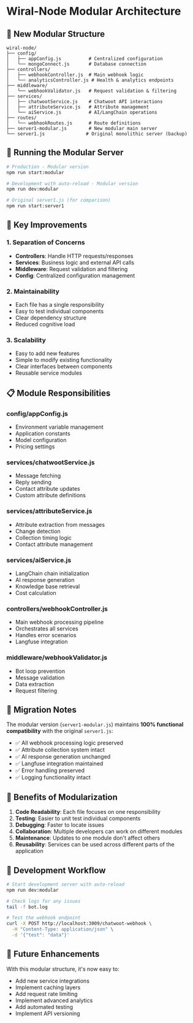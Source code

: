 # Wiral-Node Modular Architecture

## 📁 **New Modular Structure**

```
wiral-node/
├── config/
│   ├── appConfig.js          # Centralized configuration
│   └── mongoConnect.js       # Database connection
├── controllers/
│   ├── webhookController.js  # Main webhook logic
│   └── analyticsController.js # Health & analytics endpoints
├── middleware/
│   └── webhookValidator.js   # Request validation & filtering
├── services/
│   ├── chatwootService.js    # Chatwoot API interactions
│   ├── attributeService.js   # Attribute management
│   └── aiService.js          # AI/LangChain operations
├── routes/
│   └── webhookRoutes.js      # Route definitions
├── server1-modular.js        # New modular main server
└── server1.js               # Original monolithic server (backup)
```

## 🚀 **Running the Modular Server**

```bash
# Production - Modular version
npm run start:modular

# Development with auto-reload - Modular version  
npm run dev:modular

# Original server1.js (for comparison)
npm run start:server1
```

## 🔧 **Key Improvements**

### **1. Separation of Concerns**
- **Controllers**: Handle HTTP requests/responses
- **Services**: Business logic and external API calls
- **Middleware**: Request validation and filtering
- **Config**: Centralized configuration management

### **2. Maintainability**
- Each file has a single responsibility
- Easy to test individual components
- Clear dependency structure
- Reduced cognitive load

### **3. Scalability**
- Easy to add new features
- Simple to modify existing functionality
- Clear interfaces between components
- Reusable service modules

## 📋 **Module Responsibilities**

### **config/appConfig.js**
- Environment variable management
- Application constants
- Model configuration
- Pricing settings

### **services/chatwootService.js**
- Message fetching
- Reply sending
- Contact attribute updates
- Custom attribute definitions

### **services/attributeService.js**
- Attribute extraction from messages
- Change detection
- Collection timing logic
- Contact attribute management

### **services/aiService.js**
- LangChain chain initialization
- AI response generation
- Knowledge base retrieval
- Cost calculation

### **controllers/webhookController.js**
- Main webhook processing pipeline
- Orchestrates all services
- Handles error scenarios
- Langfuse integration

### **middleware/webhookValidator.js**
- Bot loop prevention
- Message validation
- Data extraction
- Request filtering

## 🔄 **Migration Notes**

The modular version (`server1-modular.js`) maintains **100% functional compatibility** with the original `server1.js`:

- ✅ All webhook processing logic preserved
- ✅ Attribute collection system intact
- ✅ AI response generation unchanged
- ✅ Langfuse integration maintained
- ✅ Error handling preserved
- ✅ Logging functionality intact

## 🎯 **Benefits of Modularization**

1. **Code Readability**: Each file focuses on one responsibility
2. **Testing**: Easier to unit test individual components
3. **Debugging**: Faster to locate issues
4. **Collaboration**: Multiple developers can work on different modules
5. **Maintenance**: Updates to one module don't affect others
6. **Reusability**: Services can be used across different parts of the application

## 🔧 **Development Workflow**

```bash
# Start development server with auto-reload
npm run dev:modular

# Check logs for any issues
tail -f bot.log

# Test the webhook endpoint
curl -X POST http://localhost:3009/chatwoot-webhook \
  -H "Content-Type: application/json" \
  -d '{"test": "data"}'
```

## 📝 **Future Enhancements**

With this modular structure, it's now easy to:
- Add new service integrations
- Implement caching layers
- Add request rate limiting
- Implement advanced analytics
- Add automated testing
- Implement API versioning
